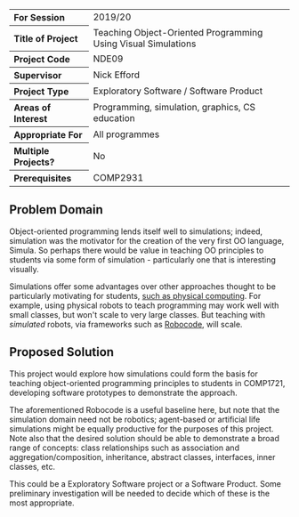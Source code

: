 <table>
<tr>
<th align="left">For Session</th>
<td>2019/20</td>
</tr>
<tr>
<th align="left">Title of Project</th>
<td>Teaching Object-Oriented Programming Using Visual Simulations</td>
</tr>
<tr>
<th align="left">Project Code</th>
<td>NDE09</td>
</tr>
<tr>
<th align="left">Supervisor</th>
<td>Nick Efford</td>
</tr>
<tr>
<th align="left">Project Type</th>
<td>Exploratory Software / Software Product</td>
</tr>
<tr>
<th align="left">Areas of Interest</th>
<td>Programming, simulation, graphics, CS education</td>
</tr>
<tr>
<th align="left">Appropriate For</th>
<td>All programmes</td>
</tr>
<tr>
<th align="left">Multiple Projects?</th>
<td>No</td>
</tr>
<tr>
<th align="left">Prerequisites</th>
<td>COMP2931</td>
</tr>
</table>

## Problem Domain

Object-oriented programming lends itself well to simulations; indeed,
simulation was the motivator for the creation of the very first OO language,
Simula.  So perhaps there would be value in teaching OO principles to
students via some form of simulation - particularly one that is interesting
visually.

Simulations offer some advantages over other approaches thought to be
particularly motivating for students,
[such as physical computing](https://ieeexplore.ieee.org/document/7044153/).
For example, using physical robots to teach programming may work well with
small classes, but won't scale to very large classes.  But teaching with
*simulated* robots, via frameworks such as
[Robocode](http://robocode.sourceforge.net/), will scale.

## Proposed Solution

This project would explore how simulations could form the basis for teaching
object-oriented programming principles to students in COMP1721, developing
software prototypes to demonstrate the approach.

The aforementioned Robocode is a useful baseline here, but note that the
simulation domain need not be robotics; agent-based or artificial life
simulations might be equally productive for the purposes of this project.
Note also that the desired solution should be able to demonstrate a broad
range of concepts: class relationships such as association and
aggregation/composition, inheritance, abstract classes, interfaces, inner
classes, etc.

This could be a Exploratory Software project or a Software Product.  Some
preliminary investigation will be needed to decide which of these is the most
appropriate.
